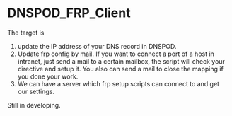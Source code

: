 # DNSPOD_FRP_Client
The target is 

  1. update the IP address of your DNS record in DNSPOD.  
  2. Update frp config by mail.  If you want to connect a port of a host in intranet, just send a mail to a certain mailbox, the script will check your directive and setup it. You also can send a mail to close the mapping if you done your work. 
  3. We can have a server which frp setup scripts can connect to and get our settings.


  Still in developing.
